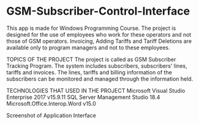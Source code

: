 # GSM-Subscriber-Control-Interface
This app is made for Windows Programming Course.
The project is designed for the use of employees who work for these operators and not those of GSM operators. Invoicing, Adding Tariffs and Tariff Deletions are available only to program managers and not to these employees.

TOPICS OF THE PROJECT
The project is called as GSM Subscriber Tracking Program. The system includes subscribers, subscribers' lines, tariffs and invoices. The lines, tariffs and billing information of the subscribers can be monitored and managed through the information held.

TECHNOLOGIES THAT USED IN THE PROJECT
Microsoft Visual Studio Enterprise 2017 v15.9.11
SQL Server Management Studio 18.4
Microsoft.Office.Interop.Word v15.0

Screenshot of Application Interface
